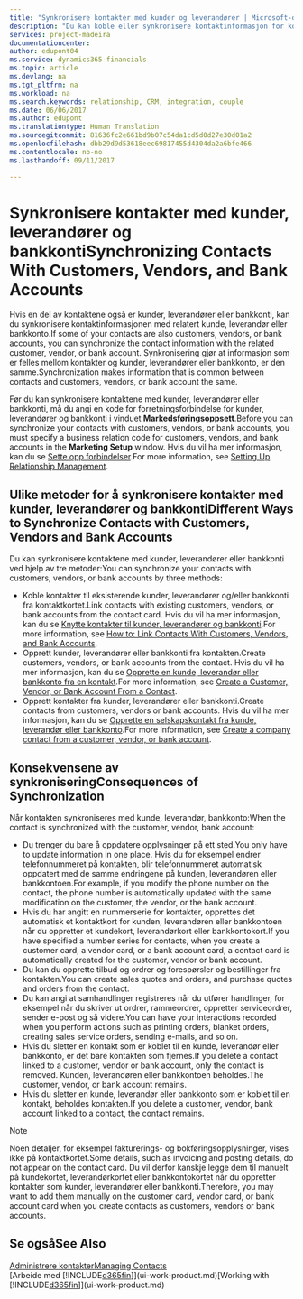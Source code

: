 ```yaml
---
title: "Synkronisere kontakter med kunder og leverandører | Microsoft-dokumentasjon"
description: "Du kan koble eller synkronisere kontaktinformasjon for kontakter som også er kunder, leverandører eller bankkonti, så du oppdaterer informasjon bare på ett sted."
services: project-madeira
documentationcenter: 
author: edupont04
ms.service: dynamics365-financials
ms.topic: article
ms.devlang: na
ms.tgt_pltfrm: na
ms.workload: na
ms.search.keywords: relationship, CRM, integration, couple
ms.date: 06/06/2017
ms.author: edupont
ms.translationtype: Human Translation
ms.sourcegitcommit: 81636fc2e661bd9b07c54da1cd5d0d27e30d01a2
ms.openlocfilehash: dbb29d9d53618eec69817455d4304da2a6bfe466
ms.contentlocale: nb-no
ms.lasthandoff: 09/11/2017

---
```

# <a name="synchronizing-contacts-with-customers-vendors-and-bank-accounts"></a><span data-ttu-id="daf09-103">Synkronisere kontakter med kunder, leverandører og bankkonti</span><span class="sxs-lookup"><span data-stu-id="daf09-103">Synchronizing Contacts With Customers, Vendors, and Bank Accounts</span></span>
<span data-ttu-id="daf09-104">Hvis en del av kontaktene også er kunder, leverandører eller bankkonti, kan du synkronisere kontaktinformasjonen med relatert kunde, leverandør eller bankkonto.</span><span class="sxs-lookup"><span data-stu-id="daf09-104">If some of your contacts are also customers, vendors, or bank accounts, you can synchronize the contact information with the related customer, vendor, or bank account.</span></span> <span data-ttu-id="daf09-105">Synkronisering gjør at informasjon som er felles mellom kontakter og kunder, leverandører eller bankkonto, er den samme.</span><span class="sxs-lookup"><span data-stu-id="daf09-105">Synchronization makes information that is common between contacts and customers, vendors, or bank account the same.</span></span>  

<span data-ttu-id="daf09-106">Før du kan synkronisere kontaktene med kunder, leverandører eller bankkonti, må du angi en kode for forretningsforbindelse for kunder, leverandører og bankkonti i vinduet **Markedsføringsoppsett**.</span><span class="sxs-lookup"><span data-stu-id="daf09-106">Before you can synchronize your contacts with customers, vendors, or bank accounts, you must specify a business relation code for customers, vendors, and bank accounts in the **Marketing Setup** window.</span></span> <span data-ttu-id="daf09-107">Hvis du vil ha mer informasjon, kan du se [Sette opp forbindelser](marketing-setup-marketing.md).</span><span class="sxs-lookup"><span data-stu-id="daf09-107">For more information, see [Setting Up Relationship Management](marketing-setup-marketing.md).</span></span>

## <a name="different-ways-to-synchronize-contacts-with-customers-vendors-and-bank-accounts"></a><span data-ttu-id="daf09-108">Ulike metoder for å synkronisere kontakter med kunder, leverandører og bankkonti</span><span class="sxs-lookup"><span data-stu-id="daf09-108">Different Ways to Synchronize Contacts with Customers, Vendors and Bank Accounts</span></span>
<span data-ttu-id="daf09-109">Du kan synkronisere kontaktene med kunder, leverandører eller bankkonti ved hjelp av tre metoder:</span><span class="sxs-lookup"><span data-stu-id="daf09-109">You can synchronize your contacts with customers, vendors, or bank accounts by three methods:</span></span>

* <span data-ttu-id="daf09-110">Koble kontakter til eksisterende kunder, leverandører og/eller bankkonti fra kontaktkortet.</span><span class="sxs-lookup"><span data-stu-id="daf09-110">Link contacts with existing customers, vendors, or bank accounts from the contact card.</span></span> <span data-ttu-id="daf09-111">Hvis du vil ha mer informasjon, kan du se [Knytte kontakter til kunder, leverandører og bankkonti](marketing-how-link-contact.md).</span><span class="sxs-lookup"><span data-stu-id="daf09-111">For more information, see [How to: Link Contacts With Customers, Vendors, and Bank Accounts](marketing-how-link-contact.md).</span></span>
* <span data-ttu-id="daf09-112">Opprett kunder, leverandører eller bankkonti fra kontakten.</span><span class="sxs-lookup"><span data-stu-id="daf09-112">Create customers, vendors, or bank accounts from the contact.</span></span> <span data-ttu-id="daf09-113">Hvis du vil ha mer informasjon, kan du se [Opprette en kunde, leverandør eller bankkonto fra en kontakt](marketing-how-create-contacts-new-customers-vendors-bank-accounts.md).</span><span class="sxs-lookup"><span data-stu-id="daf09-113">For more information, see [Create a Customer, Vendor, or Bank Account From a Contact](marketing-how-create-contacts-new-customers-vendors-bank-accounts.md).</span></span>
* <span data-ttu-id="daf09-114">Opprett kontakter fra kunder, leverandører eller bankkonti.</span><span class="sxs-lookup"><span data-stu-id="daf09-114">Create contacts from customers, vendors or bank accounts.</span></span> <span data-ttu-id="daf09-115">Hvis du vil ha mer informasjon, kan du se [Opprette en selskapskontakt fra kunde, leverandør eller bankkonto](marketing-how-create-contact-companies.md).</span><span class="sxs-lookup"><span data-stu-id="daf09-115">For more information, see [Create a company contact from a customer, vendor, or bank account](marketing-how-create-contact-companies.md).</span></span>

## <a name="consequences-of-synchronization"></a><span data-ttu-id="daf09-116">Konsekvensene av synkronisering</span><span class="sxs-lookup"><span data-stu-id="daf09-116">Consequences of Synchronization</span></span>
<span data-ttu-id="daf09-117">Når kontakten synkroniseres med kunde, leverandør, bankkonto:</span><span class="sxs-lookup"><span data-stu-id="daf09-117">When the contact is synchronized with the customer, vendor, bank account:</span></span>

* <span data-ttu-id="daf09-118">Du trenger du bare å oppdatere opplysninger på ett sted.</span><span class="sxs-lookup"><span data-stu-id="daf09-118">You only have to update information in one place.</span></span> <span data-ttu-id="daf09-119">Hvis du for eksempel endrer telefonnummeret på kontakten, blir telefonnummeret automatisk oppdatert med de samme endringene på kunden, leverandøren eller bankkontoen.</span><span class="sxs-lookup"><span data-stu-id="daf09-119">For example, if you modify the phone number on the contact, the phone number is automatically updated with the same modification on the customer, the vendor, or the bank account.</span></span>
* <span data-ttu-id="daf09-120">Hvis du har angitt en nummerserie for kontakter, opprettes det automatisk et kontaktkort for kunden, leverandøren eller bankkontoen når du oppretter et kundekort, leverandørkort eller bankkontokort.</span><span class="sxs-lookup"><span data-stu-id="daf09-120">If you have specified a number series for contacts, when you create a customer card, a vendor card, or a bank account card, a contact card is automatically created for the customer, vendor or bank account.</span></span>
* <span data-ttu-id="daf09-121">Du kan du opprette tilbud og ordrer og forespørsler og bestillinger fra kontakten.</span><span class="sxs-lookup"><span data-stu-id="daf09-121">You can create sales quotes and orders, and purchase quotes and orders from the contact.</span></span>
* <span data-ttu-id="daf09-122">Du kan angi at samhandlinger registreres når du utfører handlinger, for eksempel når du skriver ut ordrer, rammeordrer, oppretter serviceordrer, sender e-post og så videre.</span><span class="sxs-lookup"><span data-stu-id="daf09-122">You can have your interactions recorded when you perform actions such as printing orders, blanket orders, creating sales service orders, sending e-mails, and so on.</span></span>
* <span data-ttu-id="daf09-123">Hvis du sletter en kontakt som er koblet til en kunde, leverandør eller bankkonto, er det bare kontakten som fjernes.</span><span class="sxs-lookup"><span data-stu-id="daf09-123">If you delete a contact linked to a customer, vendor or bank account, only the contact is removed.</span></span> <span data-ttu-id="daf09-124">Kunden, leverandøren eller bankkontoen beholdes.</span><span class="sxs-lookup"><span data-stu-id="daf09-124">The customer, vendor, or bank account remains.</span></span>
* <span data-ttu-id="daf09-125">Hvis du sletter en kunde, leverandør eller bankkonto som er koblet til en kontakt, beholdes kontakten.</span><span class="sxs-lookup"><span data-stu-id="daf09-125">If you delete a customer, vendor, bank account linked to a contact, the contact remains.</span></span>

> [!NOTE]  
>   <span data-ttu-id="daf09-126">Noen detaljer, for eksempel fakturerings- og bokføringsopplysninger, vises ikke på kontaktkortet.</span><span class="sxs-lookup"><span data-stu-id="daf09-126">Some details, such as invoicing and posting details, do not appear on the contact card.</span></span> <span data-ttu-id="daf09-127">Du vil derfor kanskje legge dem til manuelt på kundekortet, leverandørkortet eller bankkontokortet når du oppretter kontakter som kunder, leverandører eller bankkonti.</span><span class="sxs-lookup"><span data-stu-id="daf09-127">Therefore, you may want to add them manually on the customer card, vendor card, or bank account card when you create contacts as customers, vendors or bank accounts.</span></span>

## <a name="see-also"></a><span data-ttu-id="daf09-128">Se også</span><span class="sxs-lookup"><span data-stu-id="daf09-128">See Also</span></span>
[<span data-ttu-id="daf09-129">Administrere kontakter</span><span class="sxs-lookup"><span data-stu-id="daf09-129">Managing Contacts</span></span>](marketing-contacts.md)  
<span data-ttu-id="daf09-130">[Arbeide med [!INCLUDE[d365fin](includes/d365fin_md.md)]](ui-work-product.md)</span><span class="sxs-lookup"><span data-stu-id="daf09-130">[Working with [!INCLUDE[d365fin](includes/d365fin_md.md)]](ui-work-product.md)</span></span>

